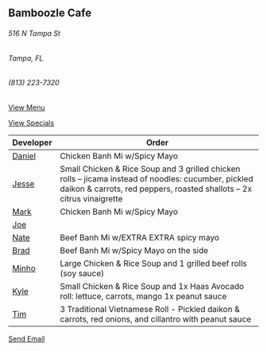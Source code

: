 ## Bamboozle Cafe
###### 516 N Tampa St
###### Tampa, FL
###### (813) 223-7320

[View Menu](http://bamboozlecafe.com/bamboozle-cafe-lunch-menu/)

[View Specials](http://bamboozlecafe.com/bamboozle-cafe-lunch-specials/)

Developer     | Order
--------------|---------------------
[Daniel](https://github.com/dtartaglia)           	| Chicken Banh Mi w/Spicy Mayo
[Jesse](https://github.com/jessecurry)              | Small Chicken & Rice Soup and 3 grilled chicken rolls – jicama instead of noodles: cucumber, pickled daikon & carrots, red peppers, roasted shallots – 2x citrus vinaigrette
[Mark](http://github.com/mark-smithtb)              | Chicken Banh Mi w/Spicy Mayo
[Joe](https://github.com/Montchat)                  |
[Nate](https://github.com/thunemn)                  | Beef Banh Mi w/EXTRA EXTRA spicy mayo
[Brad](https://github.com/bself)                    | Beef Banh Mi w/Spicy Mayo on the side
[Minho](https://github.com/minhochoi)               | Large Chicken & Rice Soup and 1 grilled beef rolls (soy sauce)
[Kyle](https://github.com/kjswartz)                 | Small Chicken & Rice Soup and 1x Haas Avocado roll: lettuce, carrots, mango 1x peanut sauce
[Tim](https://github.com/TimE1211)                  | 3 Traditional Vietnamese Roll - Pickled daikon & carrots, red onions, and cillantro with peanut sauce

<a href="mailto:info@bamboozlecafe.com?cc=bamboozlecafe@gmail.com&subject=11:30am%20Haneke%20Design%20Developer Lunch&body=https%3A%2F%2Fgithub.com%2Fhanekedesign%2Fdeveloper-lunch%2Fblob%2Fmaster%2Fbamboozle.md">Send Email</a>
